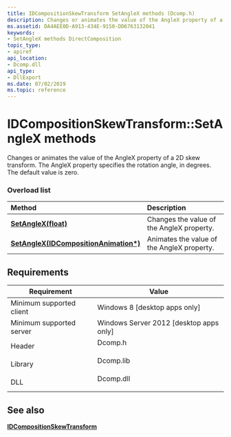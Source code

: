 ```yaml
---
title: IDCompositionSkewTransform SetAngleX methods (Dcomp.h)
description: Changes or animates the value of the AngleX property of a 2D skew transform. The AngleX property specifies the rotation angle, in degrees. The default value is zero.
ms.assetid: DA4AEE0D-A913-434E-9150-DD6763132041
keywords:
- SetAngleX methods DirectComposition
topic_type:
- apiref
api_location:
- Dcomp.dll
api_type:
- DllExport
ms.date: 07/02/2019
ms.topic: reference
---
```


# IDCompositionSkewTransform::SetAngleX methods

Changes or animates the value of the AngleX property of a 2D skew transform. The AngleX property specifies the rotation angle, in degrees. The default value is zero.

### Overload list



| Method                                                                                                     | Description                                           |
|:-----------------------------------------------------------------------------------------------------------|:------------------------------------------------------|
| [**SetAngleX(float)**](/windows/win32/api/dcomp/nf-dcomp-idcompositionskewtransform-setanglex(float))                                     | Changes the value of the AngleX property.<br/>  |
| [**SetAngleX(IDCompositionAnimation\*)**](/windows/win32/api/dcomp/nf-dcomp-idcompositionskewtransform-setanglex(idcompositionanimation)) | Animates the value of the AngleX property.<br/> |



## Requirements



| Requirement | Value |
|-------------------------------------|--------------------------------------------------------------------------------------|
| Minimum supported client<br/> | Windows 8 \[desktop apps only\]<br/>                                           |
| Minimum supported server<br/> | Windows Server 2012 \[desktop apps only\]<br/>                                 |
| Header<br/>                   | <dl> <dt>Dcomp.h</dt> </dl>   |
| Library<br/>                  | <dl> <dt>Dcomp.lib</dt> </dl> |
| DLL<br/>                      | <dl> <dt>Dcomp.dll</dt> </dl> |



## See also

<dl> <dt>

[**IDCompositionSkewTransform**](/windows/win32/api/dcomp/nn-dcomp-idcompositionskewtransform)
</dt> </dl>

